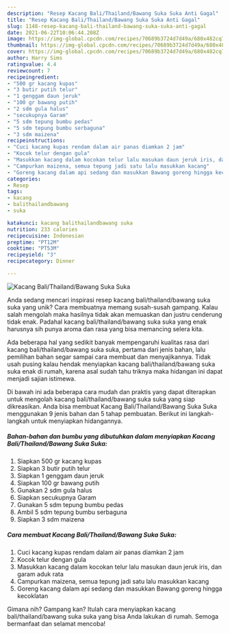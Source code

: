 ```yaml
---
description: "Resep Kacang Bali/Thailand/Bawang Suka Suka Anti Gagal"
title: "Resep Kacang Bali/Thailand/Bawang Suka Suka Anti Gagal"
slug: 1148-resep-kacang-bali-thailand-bawang-suka-suka-anti-gagal
date: 2021-06-22T10:06:44.208Z
image: https://img-global.cpcdn.com/recipes/70689b3724d7d49a/680x482cq70/kacang-balithailandbawang-suka-suka-foto-resep-utama.jpg
thumbnail: https://img-global.cpcdn.com/recipes/70689b3724d7d49a/680x482cq70/kacang-balithailandbawang-suka-suka-foto-resep-utama.jpg
cover: https://img-global.cpcdn.com/recipes/70689b3724d7d49a/680x482cq70/kacang-balithailandbawang-suka-suka-foto-resep-utama.jpg
author: Harry Sims
ratingvalue: 4.4
reviewcount: 7
recipeingredient:
- "500 gr kacang kupas"
- "3 butir putih telur"
- "1 genggam daun jeruk"
- "100 gr bawang putih"
- "2 sdm gula halus"
- "secukupnya Garam"
- "5 sdm tepung bumbu pedas"
- "5 sdm tepung bumbu serbaguna"
- "3 sdm maizena"
recipeinstructions:
- "Cuci kacang kupas rendam dalam air panas diamkan 2 jam"
- "Kocok telur dengan gula"
- "Masukkan kacang dalam kocokan telur lalu masukan daun jeruk iris, dan garam aduk rata"
- "Campurkan maizena, semua tepung jadi satu lalu masukkan kacang"
- "Goreng kacang dalam api sedang dan masukkan Bawang goreng hingga kecoklatan"
categories:
- Resep
tags:
- kacang
- balithailandbawang
- suka

katakunci: kacang balithailandbawang suka 
nutrition: 233 calories
recipecuisine: Indonesian
preptime: "PT12M"
cooktime: "PT53M"
recipeyield: "3"
recipecategory: Dinner

---
```



![Kacang Bali/Thailand/Bawang Suka Suka](https://img-global.cpcdn.com/recipes/70689b3724d7d49a/680x482cq70/kacang-balithailandbawang-suka-suka-foto-resep-utama.jpg)

Anda sedang mencari inspirasi resep kacang bali/thailand/bawang suka suka yang unik? Cara membuatnya memang susah-susah gampang. Kalau salah mengolah maka hasilnya tidak akan memuaskan dan justru cenderung tidak enak. Padahal kacang bali/thailand/bawang suka suka yang enak harusnya sih punya aroma dan rasa yang bisa memancing selera kita.



Ada beberapa hal yang sedikit banyak mempengaruhi kualitas rasa dari kacang bali/thailand/bawang suka suka, pertama dari jenis bahan, lalu pemilihan bahan segar sampai cara membuat dan menyajikannya. Tidak usah pusing kalau hendak menyiapkan kacang bali/thailand/bawang suka suka enak di rumah, karena asal sudah tahu triknya maka hidangan ini dapat menjadi sajian istimewa.


Di bawah ini ada beberapa cara mudah dan praktis yang dapat diterapkan untuk mengolah kacang bali/thailand/bawang suka suka yang siap dikreasikan. Anda bisa membuat Kacang Bali/Thailand/Bawang Suka Suka menggunakan 9 jenis bahan dan 5 tahap pembuatan. Berikut ini langkah-langkah untuk menyiapkan hidangannya.

<!--inarticleads1-->

##### Bahan-bahan dan bumbu yang dibutuhkan dalam menyiapkan Kacang Bali/Thailand/Bawang Suka Suka:

1. Siapkan 500 gr kacang kupas
1. Siapkan 3 butir putih telur
1. Siapkan 1 genggam daun jeruk
1. Siapkan 100 gr bawang putih
1. Gunakan 2 sdm gula halus
1. Siapkan secukupnya Garam
1. Gunakan 5 sdm tepung bumbu pedas
1. Ambil 5 sdm tepung bumbu serbaguna
1. Siapkan 3 sdm maizena




<!--inarticleads2-->

##### Cara membuat Kacang Bali/Thailand/Bawang Suka Suka:

1. Cuci kacang kupas rendam dalam air panas diamkan 2 jam
1. Kocok telur dengan gula
1. Masukkan kacang dalam kocokan telur lalu masukan daun jeruk iris, dan garam aduk rata
1. Campurkan maizena, semua tepung jadi satu lalu masukkan kacang
1. Goreng kacang dalam api sedang dan masukkan Bawang goreng hingga kecoklatan




Gimana nih? Gampang kan? Itulah cara menyiapkan kacang bali/thailand/bawang suka suka yang bisa Anda lakukan di rumah. Semoga bermanfaat dan selamat mencoba!
